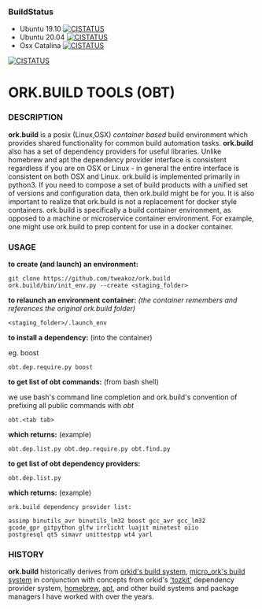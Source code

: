 ### BuildStatus

* Ubuntu 19.10 [![CISTATUS](http://tweakoz.com:16999/orkdotbuild-ix-ub1910/master/status.svg)](http://tweakoz.com:16999/)
* Ubuntu 20.04 [![CISTATUS](http://tweakoz.com:16999/orkdotbuild-ix-ub2004/master/status.svg)](http://tweakoz.com:16999/)
* Osx Catalina [![CISTATUS](http://tweakoz.com:16999/orkdotbuild-osx-catalina/master/status.svg)](http://tweakoz.com:16999/)

[![CISTATUS](http://tweakoz.com:16777/builds/master/status.svg)](http://tweakoz.com:16777/)

# ORK.BUILD TOOLS (OBT)  

### DESCRIPTION  

**ork.build** is a posix (Linux,OSX) *container based* build environment which provides shared functionality for common build automation tasks. **ork.build** also has a set of dependency providers for useful libraries. Unlike homebrew and apt the dependency provider interface is consistent regardless if you are on OSX or Linux - in general the entire interface is consistent on both OSX and Linux. ork.build is implemented primarily in python3. If you need to compose a set of build products with a unified set of versions and configuration data, then ork.build might be for you. It is also important to realize that ork.build is not a replacement for docker style containers. ork.build is specifically a build container environment, as opposed to a machine or microservice container environment. For example, one might use ork.build to prep content for use in a docker container. 

### USAGE  

**to create (and launch) an environment:**

```
git clone https://github.com/tweakoz/ork.build 
ork.build/bin/init_env.py --create <staging_folder>
```


**to relaunch an environment container:**
*(the container remembers and references the original ork.build folder)*

```
<staging_folder>/.launch_env
```

**to install a dependency:** (into the container)

eg. boost
```
obt.dep.require.py boost
```

**to get list of obt commands:** (from bash shell)

we use bash's command line completion and ork.build's convention of prefixing all public commands with *obt*

```
obt.<tab tab>
```

**which returns:** (example)

```
obt.dep.list.py obt.dep.require.py obt.find.py
```



**to get list of obt dependency providers:**

```
obt.dep.list.py
```

**which returns:** (example)


```
ork.build dependency provider list:

assimp binutils_avr binutils_lm32 boost gcc_avr gcc_lm32
gcode_gpr gitpython glfw irrlicht luajit minetest oiio
postgresql qt5 simavr unittestpp wt4 yarl
```
 



### HISTORY

**ork.build** historically derives from [orkid's build system](https://github.com/tweakoz/orkid/tree/master/ork.build), [micro_ork's build system](https://github.com/tweakoz/micro_ork/tree/master/ork.build) in conjunction with concepts from orkid's ['tozkit'](https://github.com/tweakoz/orkid/tree/master/tozkit) dependency provider system, [homebrew](https://brew.sh/), [apt](https://wiki.debian.org/Apt), and other build systems and package managers I have worked with over the years.

